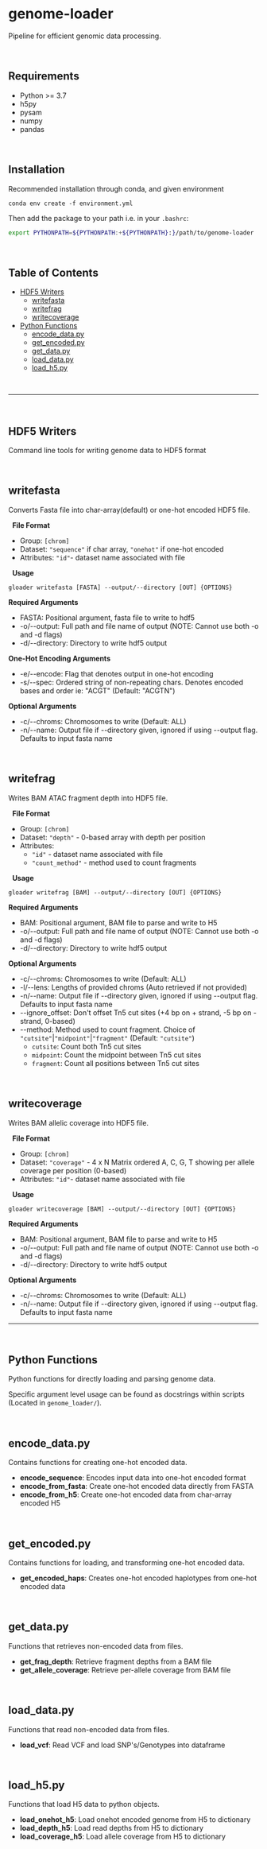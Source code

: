 # genome-loader
Pipeline for efficient genomic data processing.

&nbsp;
## Requirements
- Python >= 3.7
- h5py
- pysam
- numpy
- pandas

&nbsp;
## Installation
Recommended installation through conda, and given environment
```shell script
conda env create -f environment.yml
```

Then add the package to your path i.e. in your `.bashrc`:
```bash
export PYTHONPATH=${PYTHONPATH:+${PYTHONPATH}:}/path/to/genome-loader
```

&nbsp;
## Table of Contents
- [HDF5 Writers](#hdf5-writers)
    - [writefasta](#writefasta)
    - [writefrag](#writefrag)
    - [writecoverage](#writecoverage)
- [Python Functions](#python-functions)
    - [encode_data.py](#encode_datapy)
    - [get_encoded.py](#get_encodedpy)
    - [get_data.py](#get_datapy)
    - [load_data.py](#load_datapy)
    - [load_h5.py](#load_h5py)

&nbsp;

---

&nbsp;
## **HDF5 Writers**
Command line tools for writing genome data to HDF5 format

&nbsp;
## writefasta
Converts Fasta file into char-array(default) or one-hot encoded HDF5 file.

&nbsp;
**File Format**
- Group: `[chrom]`
- Dataset: `"sequence"` if char array, `"onehot"` if one-hot encoded
- Attributes: `"id"`- dataset name associated with file

&nbsp;
**Usage**
```shell script
gloader writefasta [FASTA] --output/--directory [OUT] {OPTIONS}
```

**Required Arguments**
- FASTA: Positional argument, fasta file to write to hdf5
- -o/--output: Full path and file name of output (NOTE: Cannot use both -o and -d flags)
- -d/--directory: Directory to write hdf5 output

**One-Hot Encoding Arguments**
- -e/--encode: Flag that denotes output in one-hot encoding
- -s/--spec: Ordered string of non-repeating chars. Denotes encoded bases and order ie: "ACGT" (Default: "ACGTN")

**Optional Arguments**
- -c/--chroms: Chromosomes to write (Default: ALL)
- -n/--name: Output file if --directory given, ignored if using --output flag. Defaults to input fasta name

&nbsp;
## writefrag
Writes BAM ATAC fragment depth into HDF5 file.

&nbsp;
**File Format**
- Group: `[chrom]`
- Dataset: `"depth"` - 0-based array with depth per position
- Attributes:
    - `"id"` - dataset name associated with file
    - `"count_method"` - method used to count fragments


&nbsp;
**Usage**
```shell script
gloader writefrag [BAM] --output/--directory [OUT] {OPTIONS}
```

**Required Arguments**
- BAM: Positional argument, BAM file to parse and write to H5
- -o/--output: Full path and file name of output (NOTE: Cannot use both -o and -d flags)
- -d/--directory: Directory to write hdf5 output

**Optional Arguments**
- -c/--chroms: Chromosomes to write (Default: ALL)
- -l/--lens: Lengths of provided chroms (Auto retrieved if not provided)
- -n/--name: Output file if --directory given, ignored if using --output flag. Defaults to input fasta name
- --ignore_offset: Don't offset Tn5 cut sites (+4 bp on + strand, -5 bp on - strand, 0-based)
- --method: Method used to count fragment. Choice of `"cutsite"`|`"midpoint"`|`"fragment"` (Default: `"cutsite"`)
    - `cutsite`: Count both Tn5 cut sites
    - `midpoint`: Count the midpoint between Tn5 cut sites
    - `fragment`: Count all positions between Tn5 cut sites

&nbsp;
## writecoverage
Writes BAM allelic coverage into HDF5 file.

&nbsp;
**File Format**
- Group: `[chrom]`
- Dataset: `"coverage"` - 4 x N Matrix ordered A, C, G, T showing per allele coverage per position (0-based)
- Attributes: `"id"`- dataset name associated with file

&nbsp;
**Usage**
```shell script
gloader writecoverage [BAM] --output/--directory [OUT] {OPTIONS}
```

**Required Arguments**
- BAM: Positional argument, BAM file to parse and write to H5
- -o/--output: Full path and file name of output (NOTE: Cannot use both -o and -d flags)
- -d/--directory: Directory to write hdf5 output

**Optional Arguments**
- -c/--chroms: Chromosomes to write (Default: ALL)
- -n/--name: Output file if --directory given, ignored if using --output flag. Defaults to input fasta name

---

&nbsp;
## **Python Functions**
Python functions for directly loading and parsing genome data.

Specific argument level usage can be found as docstrings within scripts (Located in `genome_loader/`).

&nbsp;
## encode_data.py
Contains functions for creating one-hot encoded data.
- **encode_sequence**: Encodes input data into one-hot encoded format
- **encode_from_fasta**: Create one-hot encoded data directly from FASTA
- **encode_from_h5**: Create one-hot encoded data from char-array encoded H5

&nbsp;
## get_encoded.py
Contains functions for loading, and transforming one-hot encoded data.
- **get_encoded_haps**: Creates one-hot encoded haplotypes from one-hot encoded data

&nbsp;
## get_data.py
Functions that retrieves non-encoded data from files.
- **get_frag_depth**: Retrieve fragment depths from a BAM file
- **get_allele_coverage**: Retrieve per-allele coverage from BAM file

&nbsp;
## load_data.py
Functions that read non-encoded data from files.
- **load_vcf**: Read VCF and load SNP's/Genotypes into dataframe

&nbsp;
## load_h5.py
Functions that load H5 data to python objects.
- **load_onehot_h5**: Load onehot encoded genome from H5 to dictionary
- **load_depth_h5**: Load read depths from H5 to dictionary
- **load_coverage_h5**: Load allele coverage from H5 to dictionary

